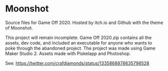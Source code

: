 # Moonshot
Source files for Game Off 2020. Hosted by itch.io and Github with the theme of Moonshot. 

This project will remain incomplete. Game Off 2020.zip contains all the assets, dev code, and included an executable for anyone who wants to poke through the abandoned project. 
The project was made using Game Maker Studio 2. Assets made with Piskelapp and Photoshop. 

See: https://twitter.com/crafdiamonds/status/1335868878635798528
